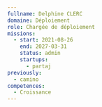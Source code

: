 ```yaml
---
fullname: Delphine CLERC
domaine: Déploiement
role: Chargée de déploiement
missions:
  - start: 2021-08-26
    end: 2027-03-31
    status: admin
    startups:
      - partaj
previously:
  - camino
competences:
  - Croissance
---
```

